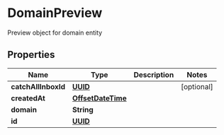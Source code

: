 

# DomainPreview

Preview object for domain entity
## Properties

Name | Type | Description | Notes
------------ | ------------- | ------------- | -------------
**catchAllInboxId** | [**UUID**](UUID) |  |  [optional]
**createdAt** | [**OffsetDateTime**](OffsetDateTime) |  | 
**domain** | **String** |  | 
**id** | [**UUID**](UUID) |  | 



